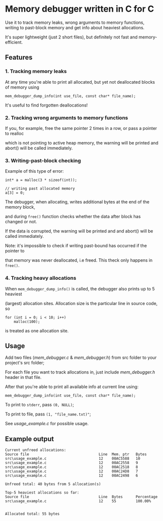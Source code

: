 # Memory debugger written in C for C

Use it to track memory leaks, wrong arguments to memory functions, writing to past-block memory 
and get info about heaviest allocations.

It's super lightweight (just 2 short files), but definitely not fast and memory-efficient.

## Features

### 1. Tracking memory leaks

At any time you're able to print all allocated, but yet not deallocated blocks of memory using 

`mem_debugger_dump_info(int use_file, const char* file_name);`

It's useful to find forgotten deallocations!

### 2. Tracking wrong arguments to memory functions

If you, for example, free the same pointer 2 times in a row, or pass a pointer to realloc

which is not pointing to active heap memory, the warning will be printed and abort() will be called
immediately.

### 3. Writing-past-block checking

Example of this type of error: 

```
int* a = malloc(3 * sizeof(int));

// writing past allocated memory
a[3] = 0;
```

The debugger, when allocating, writes additional bytes at the end of the memory block, 

and during `free()` function checks whether the data after block has changed or not.

If the data is corrupted, the warning will be printed and and abort() will be called
immediately.

Note: it's impossible to check if writing past-bound has occurred if the pointer to

that memory was never deallocated, i.e freed. This theck only happens in `free()`.

### 4. Tracking heavy allocations

 When `mem_debugger_dump_info()` is called, the debugger also prints up to 5 heaviest 
 
 (largest) allocation sites. Allocation size is the particular line in source code, so
 
 ```
 for (int i = 0; i < 10; i++)
     malloc(100);
 ```
 
 is treated as one allocation site.

## Usage

Add two files (*mem_debugger.c* & *mem_debugger.h*) from src folder to your project's src folder;

For each file you want to track allocations in, just include *mem_debugger.h* header in that file.

After that you're able to print all available info at current line using:

`mem_debugger_dump_info(int use_file, const char* file_name);`

To print to `stderr`, pass `(0, NULL)`;

To print to file, pass `(1, "file_name.txt)"`;

See *usage_example.c* for possible usage.

## Example output

```
Current unfreed allocations:
Source file                                Line  Mem. ptr   Bytes
src\usage_example.c                        12    00AC5588   10
src\usage_example.c                        12    00AC2558   9
src\usage_example.c                        12    00AC2518   8
src\usage_example.c                        12    00AC24D8   7
src\usage_example.c                        12    00AC2498   6

Unfreed total: 40 bytes from 5 allocation(s)

Top-5 heaviest allocations so far:
Source file                                Line  Bytes      Percentage
src\usage_example.c                        12    55         100.00%


Allocated total: 55 bytes
```
